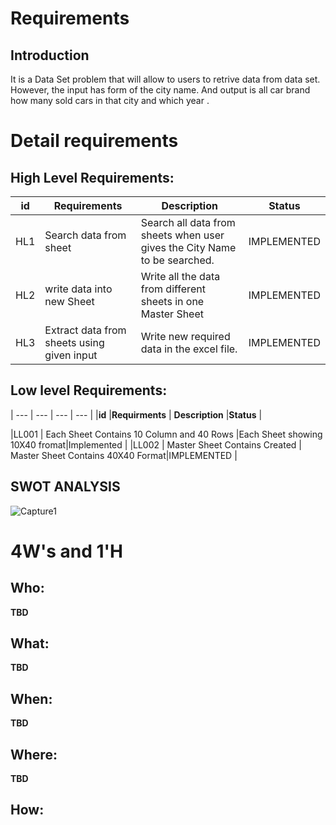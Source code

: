 
# Requirements
## Introduction
It is a Data Set problem that will allow to users to retrive data from data set. However, the input has form of the city name. And output is  all car brand how many sold cars in that city and which year .

# Detail requirements
## High Level Requirements:
|**id**  |**Requirements**  | **Description**  |**Status**  |
| --- | --- | --- | --- |
|HL1 | Search data from sheet |Search all data from sheets when user gives the City Name to be searched.|IMPLEMENTED|
|HL2 | write data into new Sheet  | Write all the data from different sheets in one Master Sheet|IMPLEMENTED |
|HL3 |Extract data from sheets using given input|Write new required data in the excel file. |IMPLEMENTED |



##  Low level Requirements:
| --- | --- | --- | --- |
|**id**  |**Requirments**  | **Description**  |**Status**  |

|LL001 | Each Sheet Contains 10 Column and 40 Rows |Each Sheet showing 10X40 fromat|Implemented |
|LL002 | Master Sheet Contains Created  | Master Sheet Contains 40X40 Format|IMPLEMENTED |

  
## SWOT ANALYSIS

![Capture1](https://user-images.githubusercontent.com/78864900/111418016-e833d380-870c-11eb-81e2-626dd342fa8f.PNG)

# 4W&#39;s and 1&#39;H

## Who:

**TBD**

## What:

**TBD**

## When:

**TBD**

## Where:

**TBD**

## How:
